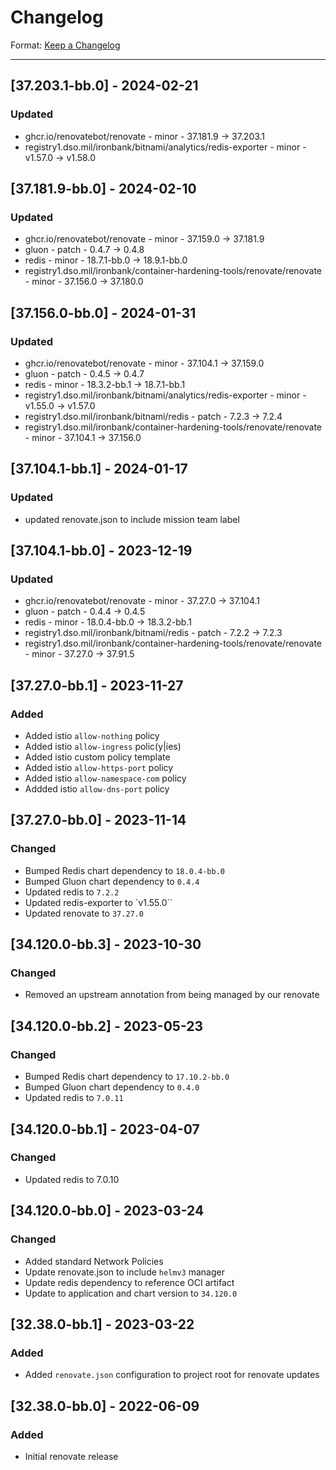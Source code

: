 # Changelog

Format: [Keep a Changelog](https://keepachangelog.com/en/1.0.0/)

---
## [37.203.1-bb.0] - 2024-02-21
### Updated
- ghcr.io/renovatebot/renovate - minor - 37.181.9 -> 37.203.1
- registry1.dso.mil/ironbank/bitnami/analytics/redis-exporter - minor - v1.57.0 -> v1.58.0

## [37.181.9-bb.0] - 2024-02-10
### Updated
- ghcr.io/renovatebot/renovate - minor - 37.159.0 -> 37.181.9
- gluon - patch - 0.4.7 -> 0.4.8
- redis - minor - 18.7.1-bb.0 -> 18.9.1-bb.0
- registry1.dso.mil/ironbank/container-hardening-tools/renovate/renovate - minor - 37.156.0 -> 37.180.0

## [37.156.0-bb.0] - 2024-01-31
### Updated
- ghcr.io/renovatebot/renovate - minor - 37.104.1 -> 37.159.0
- gluon - patch - 0.4.5 -> 0.4.7
- redis - minor - 18.3.2-bb.1 -> 18.7.1-bb.1
- registry1.dso.mil/ironbank/bitnami/analytics/redis-exporter - minor - v1.55.0 -> v1.57.0
- registry1.dso.mil/ironbank/bitnami/redis - patch - 7.2.3 -> 7.2.4
- registry1.dso.mil/ironbank/container-hardening-tools/renovate/renovate - minor - 37.104.1 -> 37.156.0

## [37.104.1-bb.1] - 2024-01-17
### Updated
- updated renovate.json to include mission team label

## [37.104.1-bb.0] - 2023-12-19
### Updated
- ghcr.io/renovatebot/renovate - minor - 37.27.0 -> 37.104.1
- gluon - patch - 0.4.4 -> 0.4.5
- redis - minor - 18.0.4-bb.0 -> 18.3.2-bb.1
- registry1.dso.mil/ironbank/bitnami/redis - patch - 7.2.2 -> 7.2.3
- registry1.dso.mil/ironbank/container-hardening-tools/renovate/renovate - minor - 37.27.0 -> 37.91.5

## [37.27.0-bb.1] - 2023-11-27
### Added
- Added istio `allow-nothing` policy
- Added istio `allow-ingress` polic(y|ies)
- Added istio custom policy template
- Added istio `allow-https-port` policy
- Added istio `allow-namespace-com` policy
- Addded istio `allow-dns-port` policy 

## [37.27.0-bb.0] - 2023-11-14
### Changed
- Bumped Redis chart dependency to `18.0.4-bb.0`
- Bumped Gluon chart dependency to `0.4.4`
- Updated redis to `7.2.2`
- Updated redis-exporter to `v1.55.0``
- Updated renovate to `37.27.0`

## [34.120.0-bb.3] - 2023-10-30
### Changed
- Removed an upstream annotation from being managed by our renovate

## [34.120.0-bb.2] - 2023-05-23
### Changed
- Bumped Redis chart dependency to `17.10.2-bb.0`
- Bumped Gluon chart dependency to `0.4.0`
- Updated redis to `7.0.11`

## [34.120.0-bb.1] - 2023-04-07
### Changed
- Updated redis to 7.0.10

## [34.120.0-bb.0] - 2023-03-24
### Changed
- Added standard Network Policies
- Update renovate.json to include `helmv3` manager
- Update redis dependency to reference OCI artifact
- Update to application and chart version to `34.120.0`

## [32.38.0-bb.1] - 2023-03-22
### Added
- Added `renovate.json` configuration to project root for renovate updates

## [32.38.0-bb.0] - 2022-06-09
### Added
- Initial renovate release
